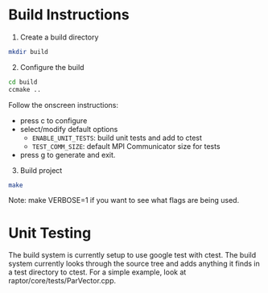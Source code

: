 Build Instructions
==================
1. Create a build directory
```bash
mkdir build
```
2. Configure the build
```bash
cd build
ccmake ..
```
Follow the onscreen instructions:

* press c to configure
* select/modify default options
  * ```ENABLE_UNIT_TESTS```: build unit tests and add to ctest
  * ```TEST_COMM_SIZE```: default MPI Communicator size for tests
* press g to generate and exit.
3. Build project
```bash
make
```
Note: make VERBOSE=1 if you want to see what flags are being used.

Unit Testing
============
The build system is currently setup to use google test
with ctest. The build system currently looks through the source tree
and adds anything it finds in a test directory to ctest. For a simple
example, look at raptor/core/tests/ParVector.cpp.

